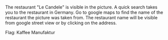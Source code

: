 The restaurant "Le Candele" is visible in the picture. A quick search takes you to the restaurant in Germany. Go to google maps to find the name of the restaurant the picture was taken from. The restaurant name will be visible from google street view or by clicking on the address.

Flag: Kaffee Manufaktur

